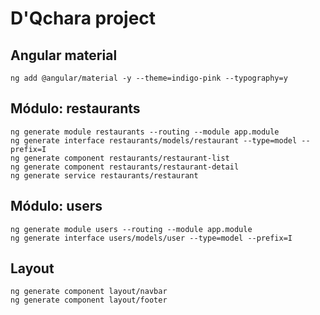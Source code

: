 # D'Qchara project

## Angular material

```
ng add @angular/material -y --theme=indigo-pink --typography=y
```
## Módulo: restaurants

```
ng generate module restaurants --routing --module app.module
ng generate interface restaurants/models/restaurant --type=model --prefix=I
ng generate component restaurants/restaurant-list
ng generate component restaurants/restaurant-detail
ng generate service restaurants/restaurant
```

## Módulo: users

```
ng generate module users --routing --module app.module
ng generate interface users/models/user --type=model --prefix=I
```
## Layout

```
ng generate component layout/navbar
ng generate component layout/footer
```

